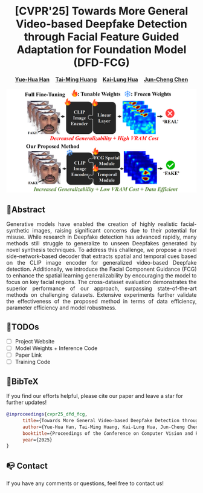 <p align="center">
  <h1 align="center">[CVPR'25] Towards More General Video-based Deepfake Detection through Facial Feature Guided Adaptation for Foundation Model (DFD-FCG)</h1>

  <p align="center">
    <a href="https://github.com/ODD2"><strong>Yue-Hua Han</strong></a>
    <!-- <sup>1,3,4</sup> -->
    &nbsp;&nbsp;
    <a href="https://github.com/Teddy12155555"><strong>Tai-Ming Huang</strong></a>
    <!-- <sup>1,3,4</sup> -->
    &nbsp;&nbsp;
    <a href="https://scholar.google.com/citations?user=nnzQtDAAAAAJ&hl=zh-TW"><strong>Kai-Lung Hua</strong></a>
    <!-- <sup>2,4</sup> -->
    &nbsp;&nbsp;
    <a href="https://scholar.google.com.au/citations?user=3x9KITUAAAAJ&hl=en"><strong> Jun-Cheng Chen</strong></a>
    <!-- <sup>1✉</sup> -->
    <br>
    <br>
    <!-- <sup>1</sup>Academia Sinica&nbsp;
    <sup>2</sup>Microsoft&nbsp;
    <sup>3</sup>National Taiwan University&nbsp;
    <br>
    <sup>4</sup>National Taiwan University of Science and Technology&nbsp; -->
    <img src="assets/teaser.png">
  </p>
</p>

## 🥇Abstract
<div style="text-align: justify">  
Generative models have enabled the creation of highly realistic facial-synthetic images, raising significant concerns due to their potential for misuse. While research in Deepfake detection has advanced rapidly, many methods still struggle to generalize to unseen Deepfakes generated by novel synthesis techniques. To address this challenge, we propose a novel side-network-based decoder that extracts spatial and temporal cues based on the CLIP image encoder for generalized video-based Deepfake detection. Additionally, we introduce the Facial Component Guidance (FCG) to enhance the spatial learning generalizability by encouraging the model to focus on key facial regions. The cross-dataset evaluation demonstrates the superior performance of our approach, surpassing state-of-the-art methods on challenging datasets. Extensive experiments further validate the effectiveness of the proposed method in terms of data efficiency, parameter efficiency and model robustness.
</div>

## 📝TODOs
  - [ ] Project Website
  - [ ] Model Weights + Inference Code
  - [ ] Paper Link
  - [ ] Training Code

## 🔗BibTeX
If you find our efforts helpful, please cite our paper and leave a star for further updates!
```bibtex
@inproceedings{cvpr25_dfd_fcg,
      title={Towards More General Video-based Deepfake Detection through Facial Feature Guided Adaptation for Foundation Model},
      author={Yue-Hua Han, Tai-Ming Huang, Kai-Lung Hua, Jun-Cheng Chen},
      booktitle={Proceedings of the Conference on Computer Vision and Pattern Recognition (CVPR)},
      year={2025}
}
```


## 📭 Contact
If you have any comments or questions, feel free to contact us!
